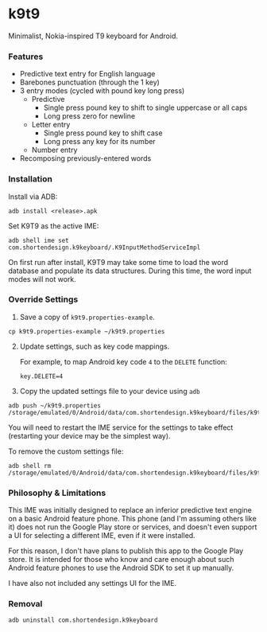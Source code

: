 # k9t9
Minimalist, Nokia-inspired T9 keyboard for Android.

### Features
- Predictive text entry for English language
- Barebones punctuation (through the 1 key)
- 3 entry modes (cycled with pound key long press)
  - Predictive 
    - Single press pound key to shift to single uppercase or all caps
    - Long press zero for newline
  - Letter entry
    - Single press pound key to shift case
    - Long press any key for its number
  - Number entry
- Recomposing previously-entered words

### Installation
Install via ADB:
```
adb install <release>.apk
```
Set K9T9 as the active IME:
```
adb shell ime set com.shortendesign.k9keyboard/.K9InputMethodServiceImpl
```
On first run after install, K9T9 may take some time to load the word database and populate its
data structures.  During this time, the word input modes will not work.

### Override Settings
1. Save a copy of `k9t9.properties-example`.
```
cp k9t9.properties-example ~/k9t9.properties
```

2. Update settings, such as key code mappings.

    For example, to map Android key code `4` to the `DELETE` function:
    ```
    key.DELETE=4
    ```
3. Copy the updated settings file to your device using `adb`
```
adb push ~/k9t9.properties /storage/emulated/0/Android/data/com.shortendesign.k9keyboard/files/k9t9.properties
```
You will need to restart the IME service for the settings to take effect (restarting your device may
be the simplest way).

To remove the custom settings file:
```
adb shell rm /storage/emulated/0/Android/data/com.shortendesign.k9keyboard/files/k9t9.properties
```

### Philosophy & Limitations
This IME was initially designed to replace an inferior predictive text engine on a basic Android
feature phone.  This phone (and I'm assuming others like it) does not run the Google Play store or
services, and doesn't even support a UI for selecting a different IME, even if it were installed.

For this reason, I don't have plans to publish this app to the Google Play store.  It is intended
for those who know and care enough about such Android feature phones to use the Android SDK to set
it up manually.

I have also not included any settings UI for the IME.

### Removal
```
adb uninstall com.shortendesign.k9keyboard
```
